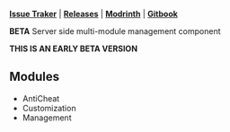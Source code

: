 **[Issue Traker](https://github.com/AFterNode/GeneralPublic/issues)** |
**[Releases](https://github.com/AFterNode/GeneralPublic/releases)** |
**[Modrinth](https://modrinth.com/plugin/general)** |
**[Gitbook](https://afternode.gitbook.io/general)**

**BETA** Server side multi-module management component

**THIS IS AN EARLY BETA VERSION**

## Modules

- AntiCheat
- Customization
- Management
